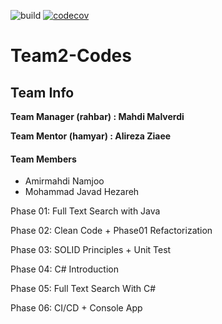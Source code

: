 ![build](https://github.com/Star-Academy/Team2-Codes/workflows/build/badge.svg)
[![codecov](https://codecov.io/gh/Star-Academy/Team2-Codes/branch/master/graph/badge.svg)](https://codecov.io/gh/Star-Academy/Team2-Codes)


# Team2-Codes

## Team Info

**Team Manager (rahbar) : Mahdi Malverdi**

**Team Mentor (hamyar) : Alireza Ziaee**

#### Team Members
* Amirmahdi Namjoo
* Mohammad Javad Hezareh


Phase 01: Full Text Search with Java

Phase 02: Clean Code + Phase01 Refactorization

Phase 03: SOLID Principles + Unit Test

Phase 04: C# Introduction

Phase 05: Full Text Search With C#

Phase 06: CI/CD + Console App
